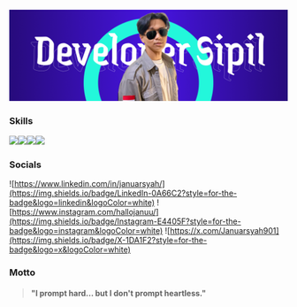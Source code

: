 ![thumbnail git.JPG](thumbnail%20git.png)
### Skills
<img src="https://img.shields.io/badge/Oracle-F80000?style=for-the-badge&logo=oracle&logoColor=black" /><img src="https://img.shields.io/badge/Laravel-FF2D20?style=for-the-badge&logo=laravel&logoColor=white" /><img src="https://img.shields.io/badge/Docker-2CA5E0?style=for-the-badge&logo=docker&logoColor=white" /><img src="https://img.shields.io/badge/Go-00ADD8?style=for-the-badge&logo=go&logoColor=white" />

### Socials
![https://www.linkedin.com/in/januarsyah/](https://img.shields.io/badge/LinkedIn-0A66C2?style=for-the-badge&logo=linkedin&logoColor=white)
![https://www.instagram.com/hallojanuu/](https://img.shields.io/badge/Instagram-E4405F?style=for-the-badge&logo=instagram&logoColor=white)
![https://x.com/Januarsyah901](https://img.shields.io/badge/X-1DA1F2?style=for-the-badge&logo=x&logoColor=white)

### Motto
> #### "I prompt hard... but I don't prompt heartless."

